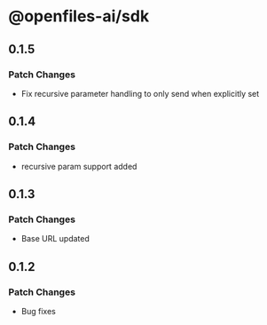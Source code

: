 # @openfiles-ai/sdk

## 0.1.5

### Patch Changes

- Fix recursive parameter handling to only send when explicitly set

## 0.1.4

### Patch Changes

- recursive param support added

## 0.1.3

### Patch Changes

- Base URL updated

## 0.1.2

### Patch Changes

- Bug fixes
